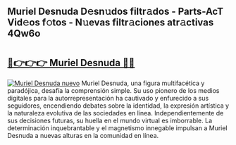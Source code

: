 ## Muriel Desnuda D𝚎sn𝚞dos filtr𝚊dos - Parts-AcT Vid𝚎os f𝚘tos - N𝚞evas filtr𝚊ciones atr𝚊ctivas 4Qw6o

# <h2><a href="http://mbccaml.tromn.icu/?c=Muriel+Desnuda">🔗👉👉👉 Muriel Desnuda 🔗🔗</a></h2>

[![Muriel Desnuda nuevo](https://i.imgur.com/pEAQMta.gif)](http://mbccaml.tromn.icu/?c=Muriel+Desnuda)
Muriel Desnuda, una figura multifacética y paradójica, desafía la comprensión simple. Su uso pionero de los medios digitales para la autorrepresentación ha cautivado y enfurecido a sus seguidores, encendiendo debates sobre la identidad, la expresión artística y la naturaleza evolutiva de las sociedades en línea. Independientemente de sus decisiones futuras, su huella en el mundo virtual es imborrable. La determinación inquebrantable y el magnetismo innegable impulsan a Muriel Desnuda a nuevas alturas en la comunidad en línea.
